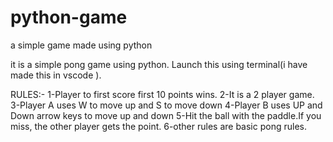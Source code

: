 # python-game
a simple game made using python

it is a simple pong game using python. Launch this using terminal(i have made this in vscode ).

RULES:-
1-Player to first score first 10 points wins.
2-It is a 2 player game.
3-Player A uses W to move up and S to move down
4-Player B uses UP and Down arrow keys to move up and down
5-Hit the ball with the paddle.If you miss, the other player gets the point.
6-other rules are basic pong rules.
